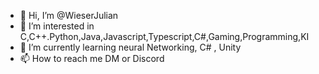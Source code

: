 - 👋 Hi, I’m @WieserJulian
- 👀 I’m interested in C,C++.Python,Java,Javascript,Typescript,C#,Gaming,Programming,KI
- 🌱 I’m currently learning neural Networking, C# , Unity
- 📫 How to reach me DM or Discord

<!---
WieserJulian/WieserJulian is a ✨ special ✨ repository because its `README.md` (this file) appears on your GitHub profile.
You can click the Preview link to take a look at your changes.
--->
